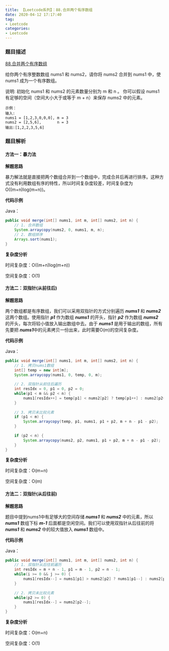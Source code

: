 ```yaml
---
title: 【Leetcode系列】：88.合并两个有序数组
date: 2020-04-12 17:17:40
tag:
- Leetcode
categories:
- Leetcode
---
```

### 题目描述
[88.合并两个有序数组](https://leetcode-cn.com/problems/merge-sorted-array/)

给你两个有序整数数组 nums1 和 nums2，请你将 nums2 合并到 nums1 中，使 nums1 成为一个有序数组。

说明:
初始化 nums1 和 nums2 的元素数量分别为 m 和 n 。
你可以假设 nums1 有足够的空间（空间大小大于或等于 m + n）来保存 nums2 中的元素。

```
示例：
输入:
nums1 = [1,2,3,0,0,0], m = 3
nums2 = [2,5,6],       n = 3
输出:[1,2,2,3,5,6]
```

### 题目解析

#### 方法一：暴力法

**解题思路**

暴力解法就是直接把两个数组合并到一个数组中，完成合并后再进行排序。这种方式没有利用数组有序的特性，所以时间复杂度较差，时间复杂度为O((m+n)log(m+n))。

**代码示例**

Java：
```java
public void merge(int[] nums1, int m, int[] nums2, int n) {
    // 1. 合并数组
    System.arraycopy(nums2, 0, nums1, m, n);
    // 2. 数组排序
    Arrays.sort(nums1);
}
```

**复杂度分析**

时间复杂度：O((m+n)log(m+n))

空间复杂度：O(1)

#### 方法二：双指针(从前往后)

**解题思路**

两个数组都是有序数组，我们可以采用双指针的方式分别遍历 ***nums1*** 和 ***nums2*** 这两个数组。使用指针 ***p1*** 作为数组 ***nums1*** 的开头，指针 ***p2*** 作为数组 ***nums2*** 的开头，每次将较小值放入输出数组中去。由于 ***nums1*** 是用于输出的数组，所有先要把 ***nums1***中的元素拷贝一份出来，此时需要O(m)的空间复杂度。

**代码示例**

Java：
```java
public void merge(int[] nums1, int m, int[] nums2, int n) {
    // 1. 拷贝nums1数组
    int[] temp = new int[m];
    System.arraycopy(nums1, 0, temp, 0, m);
    
    // 2. 双指针从前往后遍历
    int resIdx = 0, p1 = 0, p2 = 0;
    while(p1 < m && p2 < n) {
        nums1[resIdx++] = temp[p1] < nums2[p2] ? temp[p1++] : nums2[p2++];
    }
    
    // 3. 拷贝未比较元素
    if (p1 < m) {
        System.arraycopy(temp, p1, nums1, p1 + p2, m + n - p1 - p2);
    }
    
    if (p2 < n) {
        System.arraycopy(nums2, p2, nums1, p1 + p2, m + n - p1 - p2);
    }
}
```

**复杂度分析**

时间复杂度：O(m+n)

空间复杂度：O(m)

#### 方法二：双指针(从后往前)

**解题思路**

题目中提到nums1中有足够大的空间存储 ***nums1*** 和 ***nums2*** 中的元素，所以 ***nums1*** 数组下标 ***m-1*** 后面都是空闲空间。我们可以使用双指针从后往前的将 ***nums1*** 和 ***nums2*** 中的较大值放入 ***nums1*** 数组中。

**代码示例**

Java：
```java
public void merge(int[] nums1, int m, int[] nums2, int n) {
    // 1. 双指针从后往前遍历
    int resIdx = m + n - 1, p1 = m - 1, p2 = n - 1;
    while(i >= 0 && j >= 0) {
        nums1[resIdx--] = nums1[p1] > nums2[p2] ? nums1[p1--] : nums2[p2--];
    }
    
    // 2. 拷贝未比较元素
    while(p2 >= 0) {
        nums1[resIdx--] = nums2[p2--];
    }
}
```

**复杂度分析**

时间复杂度：O(m+n)

空间复杂度：O(1)